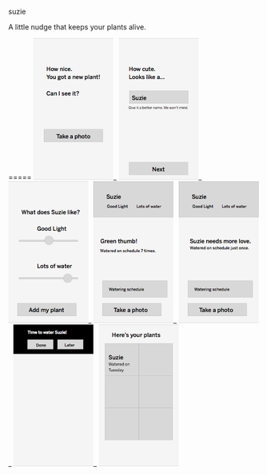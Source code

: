 suzie

A little nudge that keeps your plants alive.

=====
![alt tag](Wireframes/Screen1.png)_ ![alt tag](Wireframes/Screen2.png)_ ![alt tag](Wireframes/Screen3.png)_  ![alt tag](Wireframes/Screen4.png)_  ![alt tag](Wireframes/Screen5.png)_  ![alt tag](Wireframes/Screen6.png)_  ![alt tag](Wireframes/Screen7.png)
